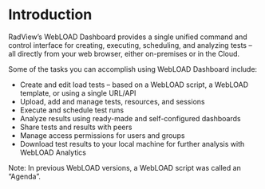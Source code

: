 # Introduction

RadView’s WebLOAD Dashboard provides a single unified command and control interface for creating, executing, scheduling, and analyzing tests – all directly from your web browser, either on-premises or in the Cloud. 



Some of the tasks you can accomplish using WebLOAD Dashboard include: 

- Create and edit load tests – based on a WebLOAD script, a WebLOAD template, or using a single URL/API 
- Upload, add and manage tests, resources, and sessions 
- Execute and schedule test runs 
- Analyze results using ready-made and self-configured dashboards 
- Share tests and results with peers 
- Manage access permissions for users and groups  
- Download test results to your local machine for further analysis with WebLOAD Analytics 

Note: In previous WebLOAD versions, a WebLOAD script was called an “Agenda”. 
